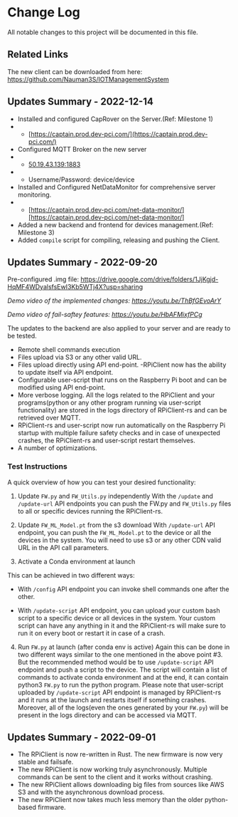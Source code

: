 
# Change Log
All notable changes to this project will be documented in this file.

## Related Links
The new client can be downloaded from here: https://github.com/Nauman3S/IOTManagementSystem


## Updates Summary - 2022-12-14

- Installed and configured CapRover on the Server.(Ref: Milestone 1)
-   -   [https://captain.prod.dev-pci.com/](https://captain.prod.dev-pci.com/)
-   Configured MQTT Broker on the new server
-   -   [50.19.43.139:1883](50.19.43.139:1883)
-   -   Username/Password: device/device
-   Installed and Configured NetDataMonitor for comprehensive server monitoring.
-   -   [https://captain.prod.dev-pci.com/net-data-monitor/][https://captain.prod.dev-pci.com/net-data-monitor/]
- Added a new backend and frontend for devices management.(Ref: Milestone 3)
- Added `compile` script for compiling, releasing and pushing the Client.


## Updates Summary - 2022-09-20

Pre-configured .img file: https://drive.google.com/drive/folders/1JjKgjd-HqMF4WDyalsfsEwI3Kb5WTj4X?usp=sharing

*Demo video of the implemented changes: https://youtu.be/ThBfGEvoArY*

*Demo video of fail-saftey features: https://youtu.be/HbAFMixfPCg*


The updates to the backend are also applied to your server and are ready to be tested.

- Remote shell commands execution
- Files upload via S3 or any other valid URL.
- Files upload directly using API end-point.
-RPiClient now has the ability to update itself via API endpoint.
- Configurable user-script that runs on the Raspberry Pi boot and can be modified using API end-point.
- More verbose logging. All the logs related to the RPiClient and your programs(python or any other program running via user-script functionality) are stored in the logs directory of RPiClient-rs and can be retrieved over MQTT.
- RPiClient-rs and user-script now run automatically on the Raspberry Pi startup with multiple failure safety checks and in case of unexpected crashes, the RPiClient-rs and user-script restart themselves.
- A number of optimizations.

### Test Instructions

A quick overview of how you can test your desired functionality:
1) Update `FW.py` and `FW_Utils.py` independently
With the `/update` and `/update-url` API endpoints you can push the FW.py and `FW_Utils.py` files to all or specific devices running the RPiClient-rs.

2) Update `FW_ML_Model.pt` from the s3 download
With `/update-url` API endpoint, you can push the `FW_ML_Model.pt` to the device or all the devices in the system. You will need to use s3 or any other CDN valid URL in the API call parameters.

3) Activate a Conda environment at launch

This can be achieved in two different ways:

*   With `/config` API endpoint you can invoke shell commands one after the other.

*   With `/update-script` API endpoint, you can upload your custom bash script to a specific device or all devices in the system. Your custom script can have any anything in it and the RPiClient-rs will make sure to run it on every boot or restart it in case of a crash.

4) Run `FW.py`  at launch (after conda env is active)
Again this can be done in two different ways similar to the one mentioned in the above point #3. But the recommended method would be to use `/update-script` API endpoint and push a script to the device. The script will contain a list of commands to activate conda environment and at the end, it can contain python3 `FW.py` to run the python program. Please note that user-script uploaded by `/update-script` API endpoint is managed by RPiClient-rs and it runs at the launch and restarts itself if something crashes. Moreover, all of the logs(even the ones generated by your `FW.py`) will be present in the logs directory and can be accessed via MQTT.

## Updates Summary - 2022-09-01

-   The RPiClient is now re-written in Rust. The new firmware is now very stable and failsafe.
-   The new RPiClient is now working truly asynchronously. Multiple commands can be sent to the client and it works without crashing.
-   The new RPiClient allows downloading big files from sources like AWS S3 and with the asynchronous download process.
-   The new RPiClient now takes much less memory than the older python-based firmware.